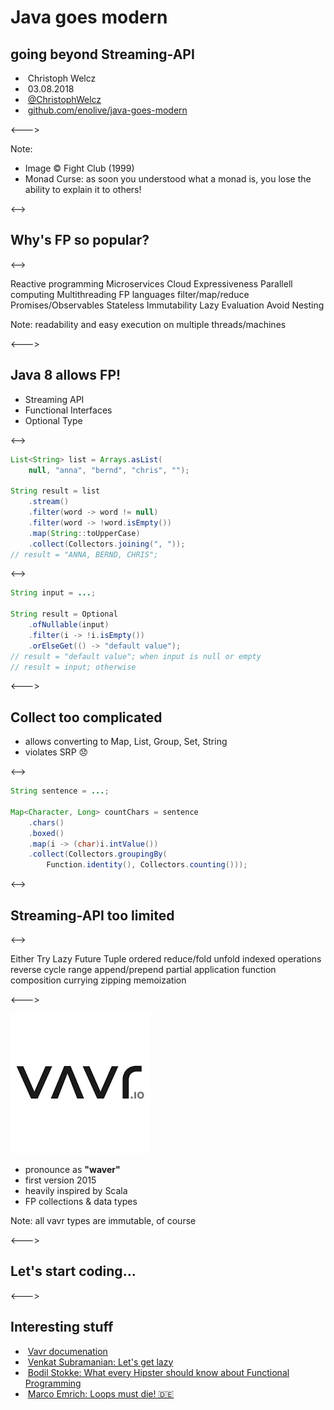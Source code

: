 # Java goes modern

## going beyond Streaming-API

- <i class="fa fa-user"></i>&nbsp;Christoph Welcz
- <i class="fa fa-calendar" aria-hidden="true"></i>&nbsp;03.08.2018
- <i class="fa fa-twitter" aria-hidden="true"></i>&nbsp;[@ChristophWelcz](https://twitter.com/ChristophWelcz)
- <i class="fa fa-github" aria-hidden="true"></i>&nbsp;[github.com/enolive/java-goes-modern](https://github.com/enolive/java-goes-modern)

<--->

<!-- .slide: data-background-image="resources/fp-club.png" -->

Note: 
- Image &copy; Fight Club (1999)
- Monad Curse: as soon you understood what a monad is, you lose the ability to explain it to others!

<-->

## Why's FP so popular?

<-->

<section tagcloud large>
    Reactive programming
    Microservices
    Cloud
    Expressiveness
    Parallell computing
    Multithreading
    FP languages
    filter/map/reduce
    Promises/Observables
    Stateless
    Immutability
    Lazy Evaluation
    Avoid Nesting
</section>

Note: readability and easy execution on multiple threads/machines

<--->

## Java 8 allows FP!

* Streaming API
* Functional Interfaces
* Optional Type

<-->

```java
List<String> list = Arrays.asList(
    null, "anna", "bernd", "chris", "");

String result = list
    .stream()
    .filter(word -> word != null)
    .filter(word -> !word.isEmpty())
    .map(String::toUpperCase)
    .collect(Collectors.joining(", "));
// result = "ANNA, BERND, CHRIS";
```

<-->

```java
String input = ...;

String result = Optional
    .ofNullable(input)
    .filter(i -> !i.isEmpty())
    .orElseGet(() -> "default value");
// result = "default value"; when input is null or empty
// result = input; otherwise
```

<--->

## Collect too complicated

* allows converting to Map, List, Group, Set, String
* violates SRP 😞

<-->

```java
String sentence = ...;

Map<Character, Long> countChars = sentence
    .chars()
    .boxed()
    .map(i -> (char)i.intValue())
    .collect(Collectors.groupingBy(
        Function.identity(), Collectors.counting()));
```

<-->

## Streaming-API too limited

<-->

<section tagcloud large>
    Either
    Try
    Lazy
    Future
    Tuple
    ordered reduce/fold
    unfold
    indexed operations
    reverse
    cycle
    range
    append/prepend
    partial application
    function composition
    currying
    zipping
    memoization
</section>

<--->

![noborder-icon](resources/vavr.png)

* pronounce as **"waver"**
* first version 2015
* heavily inspired by Scala
* FP collections & data types

Note: all vavr types are immutable, of course 

<--->

## Let's start coding...

<--->

## Interesting stuff

- <i class="fa fa-link" aria-hidden="true"></i>&nbsp;[Vavr documenation](https://docs.vavr.io)
- <i class="fa fa-youtube" aria-hidden="true"></i>&nbsp;[Venkat Subramanian: Let's get lazy](https://www.youtube.com/watch?v=F73kB4XZQ4I)
- <i class="fa fa-youtube" aria-hidden="true"></i>&nbsp;[Bodil Stokke: What every Hipster should know about Functional Programming](https://www.youtube.com/watch?v=mGw_M4PN0iY)
- <i class="fa fa-link" aria-hidden="true"></i>&nbsp;[Marco Emrich: Loops must die! 🇩🇪](https://www.heise.de/developer/artikel/Weg-mit-den-Schleifen-4009774.html?seite=all)

